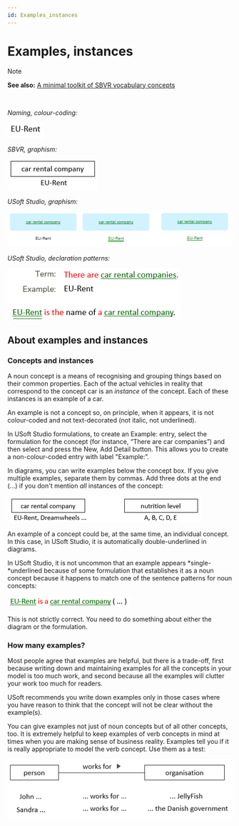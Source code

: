 ```yaml
---
id: Examples_instances
---
```


# Examples, instances

> [!NOTE]
> **See also:** [A minimal toolkit of SBVR vocabulary concepts](/docs/Business_rules/Vocabulary_concepts/A_minimal_toolkit_of_SBVR_vocabulary_concepts.md)

 

*Naming, colour-coding:*

![](./assets/f3c35d51-92df-471f-9ff2-5cff563330e6.png)

*SBVR, graphism:*

![](./assets/3284f218-5e9f-418e-8b03-45668d122265.png)

*USoft Studio, graphism:*

![](./assets/7f45e8c5-e9af-4023-85d3-d54e54764968.png)

*USoft Studio, declaration patterns:*

![](./assets/98d3f699-fb21-467e-9520-a0e3fcb2ad9c.png)

## About examples and instances

### Concepts and instances

A noun concept is a means of recognising and grouping things based on their common properties. Each of the actual vehicles in reality that correspond to the concept car is an *instance* of the concept. Each of these instances is an example of a car.

An example is not a concept so, on principle, when it appears, it is not colour-coded and not text-decorated (not italic, not underlined).

In USoft Studio formulations, to create an Example: entry, select the formulation for the concept (for instance, “There are car companies”) and then select and press the New, Add Detail button. This allows you to create a non-colour-coded entry with label "Example:”.

In diagrams, you can write examples below the concept box. If you give multiple examples, separate them by commas. Add three dots at the end (...) if you don't mention *all* instances of the concept:

![](./assets/f07058c7-1945-4907-a509-ca7e3db7a979.png)

An example of a concept could be, at the same time, an individual concept. In this case, in USoft Studio, it is automatically double-underlined in diagrams.

In USoft Studio, it is not uncommon that an example appears *single-*underlined because of some formulation that establishes it as a noun concept because it happens to match one of the sentence patterns for noun concepts:

![](./assets/aaad683b-2981-4103-a361-25ae8723f8e5.png)

This is not strictly correct. You need to do something about either the diagram or the formulation.

### How many examples?

Most people agree that examples are helpful, but there is a trade-off, first because writing down and maintaining examples for all the concepts in your model is too much work, and second because all the examples will clutter your work too much for readers.

USoft recommends you write down examples only in those cases where you have reason to think that the concept will not be clear without the example(s).

You can give examples not just of noun concepts but of all other concepts, too. It is extremely helpful to keep examples of verb concepts in mind at times when you are making sense of business reality. Examples tell you if it is really appropriate to model the verb concept. Use them as a test:

![](./assets/c4d8ddee-376b-49e6-8e16-99573f75f441.png)

 

 